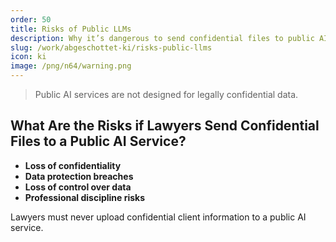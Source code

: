 ```yaml
---
order: 50
title: Risks of Public LLMs
description: Why it’s dangerous to send confidential files to public AI
slug: /work/abgeschottet-ki/risks-public-llms
icon: ki
image: /png/n64/warning.png
---
```


> Public AI services are not designed for legally confidential data.

## What Are the Risks if Lawyers Send Confidential Files to a Public AI Service?

- **Loss of confidentiality**
- **Data protection breaches**
- **Loss of control over data**
- **Professional discipline risks**

Lawyers must never upload confidential client information to a public AI service.
